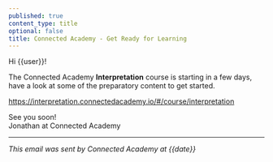 ```yaml
---
published: true
content_type: title
optional: false
title: Connected Academy - Get Ready for Learning
---
```

Hi {{user}}!

The Connected Academy **Interpretation** course is starting in a few days, have a look at some of the preparatory content to get started.

https://interpretation.connectedacademy.io/#/course/interpretation

See you soon!\
Jonathan at Connected Academy

----
_This email was sent by Connected Academy at {{date}}_

